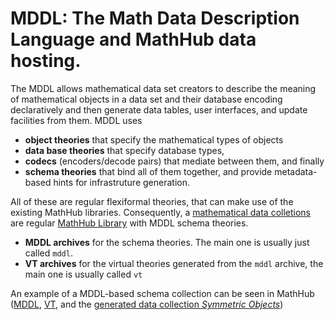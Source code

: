 # MDDL: The Math Data Description Language and MathHub data hosting. 

The MDDL allows mathematical data set creators to describe the meaning of mathematical objects in a data set and their database encoding declaratively and then generate data tables, user interfaces, and update facilities from them. MDDL uses 
- **object theories** that specify the mathematical types of objects
- **data base theories** that specify database types, 
- **codecs** (encoders/decode pairs) that mediate between them, and finally
- **schema theories** that bind all of them together, and provide metadata-based hints for infrastruture generation. 

All of these are regular flexiformal theories, that can make use of the existing MathHub libraries. Consequently, a [mathematical data colletions](datacollections) are regular [MathHub Library](libraries) with MDDL schema theories. 
- **MDDL archives** for the schema theories. The main one is usually just called `mddl`.
- **VT archives** for the virtual theories generated from the `mddl` archive, the main one is usually called `vt`   
 
An example of a MDDL-based schema collection can be seen in MathHub ([MDDL](https://gl.mathhub.info/symmetric-objects/mddl), [VT](https://gl.mathhub.info/symmetric-objects/vt), and the [generated data collection _Symmetric Objects_](https://mathhub.info/library/group?id=symmetric-objects))
